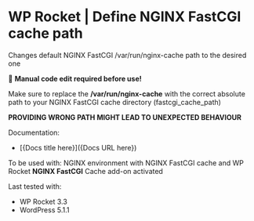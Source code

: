 # WP Rocket | Define NGINX FastCGI cache path

Changes default NGINX FastCGI /var/run/nginx-cache path to the desired one

📝 **Manual code edit required before use!**

Make sure to replace the **/var/run/nginx-cache** with the correct absolute path to your NGINX FastCGI cache directory (fastcgi_cache_path)

**PROVIDING WRONG PATH MIGHT LEAD TO UNEXPECTED BEHAVIOUR**

Documentation:
* [{Docs title here}]({Docs URL here})

To be used with:
NGINX environment with NGINX FastCGI cache and WP Rocket **NGINX FastCGI** Cache add-on activated 

Last tested with:
* WP Rocket 3.3
* WordPress 5.1.1
